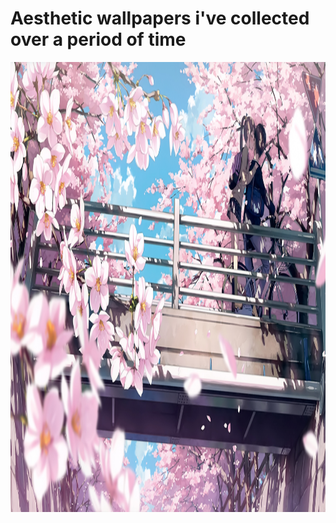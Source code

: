 # Aesthetic wallpapers i've collected over a period of time 

<p align="center">
<img height=720 width=720 src="kiss.jpg">&nbsp;&nbsp;
</p>

